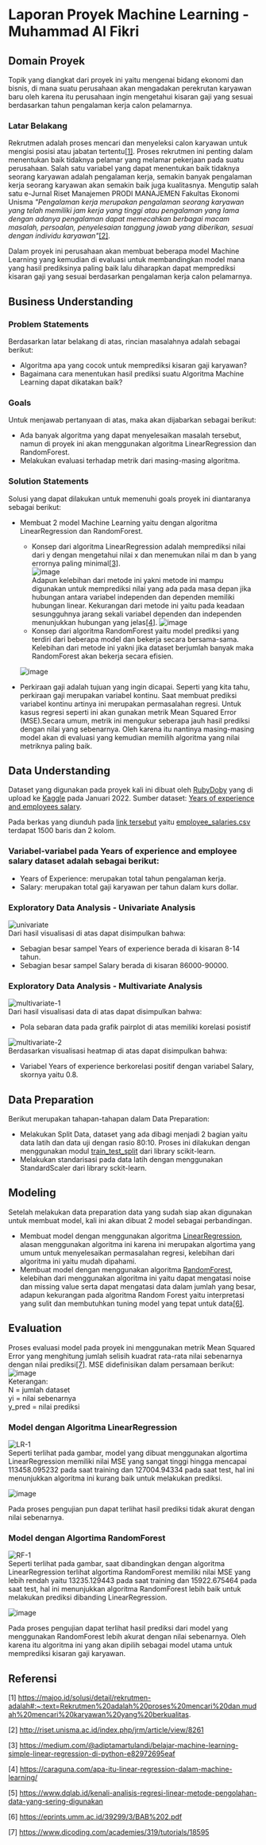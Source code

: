 # Laporan Proyek Machine Learning - Muhammad Al Fikri

## Domain Proyek

Topik yang diangkat dari proyek ini yaitu mengenai bidang ekonomi dan bisnis, di mana suatu perusahaan akan mengadakan perekrutan karyawan baru oleh karena itu perusahaan ingin mengetahui kisaran gaji yang sesuai berdasarkan tahun pengalaman kerja calon pelamarnya.

### Latar Belakang

Rekrutmen adalah proses mencari dan menyeleksi calon karyawan untuk mengisi posisi atau jabatan tertentu[[1]](https://majoo.id/solusi/detail/rekrutmen-adalah#:~:text=Rekrutmen%20adalah%20proses%20mencari%20dan,mudah%20mencari%20karyawan%20yang%20berkualitas.). Proses rekrutmen ini penting dalam menentukan baik tidaknya pelamar yang melamar pekerjaan pada suatu perusahaan. Salah satu variabel yang dapat menentukan baik tidaknya seorang karyawan adalah pengalaman kerja, semakin banyak pengalaman kerja seorang karyawan akan semakin baik juga kualitasnya. Mengutip salah satu e-Jurnal Riset Manajemen PRODI MANAJEMEN Fakultas Ekonomi Unisma *"Pengalaman kerja merupakan pengalaman seorang karyawan yang telah memiliki jam kerja yang tinggi atau pengalaman yang lama dengan adanya pengalaman dapat memecahkan berbagai macam masalah, persoalan, penyelesaian tanggung jawab yang diberikan, sesuai dengan individu karyawan"*[[2]](http://riset.unisma.ac.id/index.php/jrm/article/view/8261). 

Dalam proyek ini perusahaan akan membuat beberapa model Machine Learning yang kemudian di evaluasi untuk membandingkan model mana yang hasil prediksinya paling baik lalu diharapkan dapat memprediksi kisaran gaji yang sesuai berdasarkan pengalaman kerja calon pelamarnya.  

## Business Understanding

### Problem Statements

Berdasarkan latar belakang di atas, rincian masalahnya adalah sebagai berikut:
- Algoritma apa yang cocok untuk memprediksi kisaran gaji karyawan?
- Bagaimana cara menentukan hasil prediksi suatu Algoritma Machine Learning dapat dikatakan baik?


### Goals

Untuk menjawab pertanyaan di atas, maka akan dijabarkan sebagai berikut:
- Ada banyak algoritma yang dapat menyelesaikan masalah tersebut, namun di proyek ini akan menggunakan algoritma LinearRegression dan RandomForest.
- Melakukan evaluasi terhadap metrik dari masing-masing algoritma.

### Solution Statements
Solusi yang dapat dilakukan untuk memenuhi goals proyek ini diantaranya sebagai berikut:
- Membuat 2 model Machine Learning yaitu dengan algoritma LinearRegression dan RandomForest. 

  * Konsep dari algoritma LinearRegression adalah memprediksi nilai dari y dengan mengetahui nilai x dan menemukan nilai m dan b yang errornya paling minimal[[3]](https://medium.com/@adiptamartulandi/belajar-machine-learning-simple-linear-regression-di-python-e82972695eaf).  
 ![image](https://user-images.githubusercontent.com/72861300/190682919-4e5931d4-47ba-441d-beeb-4d5f9c9b26fe.png)  
Adapun kelebihan dari metode ini yakni metode ini mampu digunakan untuk memprediksi nilai yang ada pada masa depan jika hubungan antara variabel independen dan dependen memiliki hubungan linear. Kekurangan dari metode ini yaitu pada keadaan sesungguhnya jarang sekali variabel dependen dan independen menunjukkan hubungan yang jelas[[4]](https://caraguna.com/apa-itu-linear-regression-dalam-machine-learning/).
 ![image](https://docs.microsoft.com/id-id/analysis-services/data-mining/media/linear-regression.png?view=asallproducts-allversions)
   * Konsep dari algoritma RandomForest yaitu model prediksi yang terdiri dari beberapa model dan bekerja secara bersama-sama. Kelebihan dari metode ini yakni jika dataset berjumlah banyak maka RandomForest akan bekerja secara efisien.
   
   ![image](https://dicoding-web-img.sgp1.cdn.digitaloceanspaces.com/original/academy/dos:5e086364e59025d11dd0dfd3bc965e7c20210912094833.png)
   
- Perkiraan gaji adalah tujuan yang ingin dicapai. Seperti yang kita tahu, perkiraan gaji merupakan variabel kontinu. Saat membuat prediksi variabel kontinu artinya ini merupakan permasalahan regresi. Untuk kasus regresi seperti ini akan gunakan metrik Mean Squared Error (MSE).Secara umum, metrik ini mengukur seberapa jauh hasil prediksi dengan nilai yang sebenarnya. Oleh karena itu nantinya masing-masing model akan di evaluasi yang kemudian memilih algoritma yang nilai metriknya paling baik.

## Data Understanding
Dataset yang digunakan pada proyek kali ini dibuat oleh [RubyDoby](https://www.kaggle.com/rubydoby) yang di upload ke [Kaggle](https://www.kaggle.com/) pada Januari 2022. Sumber dataset: [Years of experience and employees salary](https://www.kaggle.com/datasets/rubydoby/years-of-experience-and-employees-salary).

Pada berkas yang diunduh pada [link tersebut](https://www.kaggle.com/datasets/rubydoby/years-of-experience-and-employees-salary) yaitu [employee_salaries.csv](https://www.kaggle.com/datasets/rubydoby/years-of-experience-and-employees-salary?select=employee_salaries.csv) terdapat 1500 baris dan 2 kolom.  

### Variabel-variabel pada Years of experience and employee salary dataset adalah sebagai berikut:
- Years of Experience: merupakan total tahun pengalaman kerja.
- Salary: merupakan total gaji karyawan per tahun dalam kurs dollar.

### Exploratory Data Analysis - Univariate Analysis
![univariate](https://user-images.githubusercontent.com/72861300/190836709-83ba1397-e71b-4ddc-9bb4-847e7441501b.png)  
Dari hasil visualisasi di atas dapat disimpulkan bahwa: 
- Sebagian besar sampel Years of experience berada di kisaran 8-14 tahun.
- Sebagian besar sampel Salary berada di kisaran 86000-90000.

### Exploratory Data Analysis - Multivariate Analysis
![multivariate-1](https://user-images.githubusercontent.com/72861300/190837137-dda62d64-1874-4359-a882-15c417781fa7.png)     
Dari hasil visualisasi data di atas dapat disimpulkan bahwa:
-  Pola sebaran data pada grafik pairplot di atas memiliki korelasi posistif

![multivariate-2](https://user-images.githubusercontent.com/72861300/190837348-3c55f693-3750-4a6e-a41c-73a2c28c994b.png)  
Berdasarkan visualisasi heatmap di atas dapat disimpulkan bahwa:
- Variabel Years of experience berkorelasi positif dengan variabel Salary, skornya yaitu 0.8.

## Data Preparation
Berikut merupakan tahapan-tahapan dalam Data Preparation:
- Melakukan Split Data, dataset yang ada dibagi menjadi 2 bagian yaitu data latih dan data uji dengan rasio 80:10. Proses ini dilakukan dengan menggunakan modul [train_test_split](https://scikit-learn.org/stable/modules/generated/sklearn.model_selection.train_test_split.html) dari library scikit-learn.
- Melakukan standarisasi pada data latih dengan menggunakan StandardScaler dari library sckit-learn.


## Modeling
Setelah melakukan data preparation data yang sudah siap akan digunakan untuk membuat model, kali ini akan dibuat 2 model sebagai perbandingan.
- Membuat model dengan menggunakan algoritma [LinearRegression](https://scikit-learn.org/stable/modules/generated/sklearn.linear_model.LinearRegression.html), alasan menggunakan algoritma ini karena ini merupakan algortima yang umum untuk menyelesaikan permasalahan regresi, kelebihan dari algoritma ini yaitu mudah dipahami.
- Membuat model dengan menggunakan algoritma [RandomForest](https://scikit-learn.org/stable/modules/generated/sklearn.ensemble.RandomForestRegressor.html), kelebihan dari menggunakan algoritma ini yaitu dapat mengatasi noise dan missing value serta dapat mengatasi data dalam jumlah yang besar, adapun kekurangan pada algoritma Random Forest yaitu interpretasi yang sulit dan membutuhkan tuning model yang tepat untuk data[[6]](https://eprints.umm.ac.id/39299/3/BAB%202.pdf). 

## Evaluation
Proses evaluasi model pada proyek ini menggunakan metrik Mean Squared Error yang menghitung jumlah selisih kuadrat rata-rata nilai sebenarnya dengan nilai prediksi[[7]](https://www.dicoding.com/academies/319/tutorials/18595). MSE didefinisikan dalam persamaan berikut:
![image](https://cdn-media-1.freecodecamp.org/images/hmZydSW9YegiMVPWq2JBpOpai3CejzQpGkNG)  
Keterangan:  
N = jumlah dataset  
yi = nilai sebenarnya  
y_pred = nilai prediksi  

### Model dengan Algoritma LinearRegression  
![LR-1](https://user-images.githubusercontent.com/72861300/190838894-4a507cbe-71f7-4742-b9ef-0819af56738d.png)  
Seperti terlihat pada gambar, model yang dibuat menggunakan algortima LinearRegression memiliki nilai MSE yang sangat tinggi hingga mencapai 113458.095232	pada saat training dan 127004.94334 pada saat test, hal ini menunjukkan algoritma ini kurang baik untuk melakukan prediksi.  

![image](https://user-images.githubusercontent.com/72861300/190838963-617ca513-6435-4191-891b-d94abcb35de3.png)  

Pada proses pengujian pun dapat terlihat hasil prediksi tidak akurat dengan nilai sebenarnya.

### Model dengan Algortima RandomForest  
![RF-1](https://user-images.githubusercontent.com/72861300/190839054-f27bfbea-8256-49b6-aca8-5d8a5be7748d.png)  
Seperti terlihat pada gambar, saat dibandingkan dengan algoritma LinearRegression terlihat algortima RandomForest memiliki nilai MSE yang lebih rendah yaitu 13235.129443 pada saat training dan	15922.675464 pada saat test, hal ini menunjukkan algoritma RandomForest lebih baik untuk melakukan prediksi dibanding LinearRegression.  

![image](https://user-images.githubusercontent.com/72861300/190839123-c90fba7a-3cfe-4e62-984e-3a672ed1aef9.png)  

Pada proses pengujian dapat terlihat hasil prediksi dari model yang menggunakan RandomForest lebih akurat dengan nilai sebenarnya. Oleh karena itu algoritma ini yang akan dipilih sebagai model utama untuk memprediksi kisaran gaji karyawan.



## Referensi 
[1] https://majoo.id/solusi/detail/rekrutmen-adalah#:~:text=Rekrutmen%20adalah%20proses%20mencari%20dan,mudah%20mencari%20karyawan%20yang%20berkualitas.

[2] http://riset.unisma.ac.id/index.php/jrm/article/view/8261

[3] https://medium.com/@adiptamartulandi/belajar-machine-learning-simple-linear-regression-di-python-e82972695eaf

[4] https://caraguna.com/apa-itu-linear-regression-dalam-machine-learning/

[5] https://www.dqlab.id/kenali-analisis-regresi-linear-metode-pengolahan-data-yang-sering-digunakan

[6] https://eprints.umm.ac.id/39299/3/BAB%202.pdf

[7] https://www.dicoding.com/academies/319/tutorials/18595

